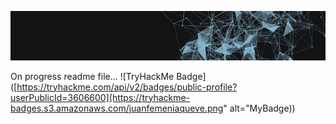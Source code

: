 ![Demo](./assets/juangifpresentation.gif)

On progress readme file... 
![TryHackMe Badge]([https://tryhackme.com/api/v2/badges/public-profile?userPublicId=3606600](https://tryhackme-badges.s3.amazonaws.com/juanfemeniaqueve.png" alt="MyBadge))
